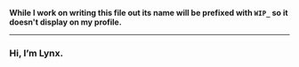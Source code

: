 **While I work on writing this file out its name will be prefixed with `WIP_` so it doesn't display on my profile.**

---

### Hi, I’m Lynx.

<!-- TODO: a lil bio, honey! -->
